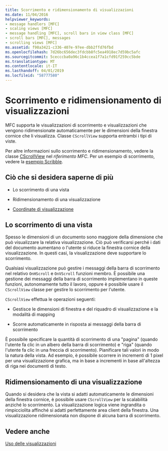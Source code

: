 ```yaml
---
title: Scorrimento e ridimensionamento di visualizzazioni
ms.date: 11/04/2016
helpviewer_keywords:
- message handlers [MFC]
- scaling views [MFC]
- message handling [MFC], scroll bars in view class [MFC]
- scroll bars [MFC], messages
- scrolling views [MFC]
ms.assetid: f98a3421-c336-407e-97ee-dbb2ffd76fbd
ms.openlocfilehash: 7d26bc656dec3fdcbb8fc5ea4918ec7d59bc5afc
ms.sourcegitcommit: 5cecccba0a96c1b4ccea1f7a1cfd91f259cc5bde
ms.translationtype: MT
ms.contentlocale: it-IT
ms.lasthandoff: 04/01/2019
ms.locfileid: "58777580"
---
```

# <a name="scrolling-and-scaling-views"></a>Scorrimento e ridimensionamento di visualizzazioni

MFC supporta le visualizzazioni di scorrimento e visualizzazioni che vengono ridimensionate automaticamente per le dimensioni della finestra cornice che li visualizza. Classe `CScrollView` supporta entrambi i tipi di viste.

Per altre informazioni sullo scorrimento e ridimensionamento, vedere la classe [CScrollView](../mfc/reference/cscrollview-class.md) nel *riferimento MFC*. Per un esempio di scorrimento, vedere la [esempio Scribble](../overview/visual-cpp-samples.md).

## <a name="what-do-you-want-to-know-more-about"></a>Ciò che si desidera saperne di più

- Lo scorrimento di una vista

- Ridimensionamento di una visualizzazione

- [Coordinate di visualizzazione](/windows/desktop/gdi/window-coordinate-system)

##  <a name="_core_scrolling_a_view"></a> Lo scorrimento di una vista

Spesso le dimensioni di un documento sono maggiore della dimensione che può visualizzare la relativa visualizzazione. Ciò può verificarsi perché i dati del documento aumentano o l'utente si riduce la finestra cornice della visualizzazione. In questi casi, la visualizzazione deve supportare lo scorrimento.

Qualsiasi visualizzazione può gestire i messaggi della barra di scorrimento nel relativo `OnHScroll` e `OnVScroll` funzioni membro. È possibile una gestione dei messaggi della barra di scorrimento implementano in queste funzioni, autonomamente tutto il lavoro, oppure è possibile usare il `CScrollView` classe per gestire lo scorrimento per l'utente.

`CScrollView` effettua le operazioni seguenti:

- Gestisce le dimensioni di finestra e del riquadro di visualizzazione e la modalità di mapping

- Scorre automaticamente in risposta ai messaggi della barra di scorrimento

È possibile specificare la quantità di scorrimento di una "pagina" (quando l'utente fa clic in un albero della barra di scorrimento) e "riga" (quando l'utente fa clic in una freccia di scorrimento). Pianificare tali valori in modo la natura della vista. Ad esempio, è possibile scorrere in incrementi di 1 pixel per una visualizzazione grafica, ma in base a incrementi in base all'altezza di riga nei documenti di testo.

##  <a name="_core_scaling_a_view"></a> Ridimensionamento di una visualizzazione

Quando si desidera che la vista si adatti automaticamente le dimensioni della finestra cornice, è possibile usare `CScrollView` per la scalabilità anziché lo scorrimento. La visualizzazione logica viene ingrandita o rimpicciolita affinché si adatti perfettamente area client della finestra. Una visualizzazione ridimensionata non dispone di alcuna barra di scorrimento.

## <a name="see-also"></a>Vedere anche

[Uso delle visualizzazioni](../mfc/using-views.md)
